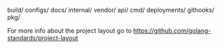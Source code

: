 build/
configs/
docs/
internal/
vendor/
api/
cmd/
deployments/
githooks/
pkg/

For more info about the project layout go to https://github.com/golang-standards/project-layout
